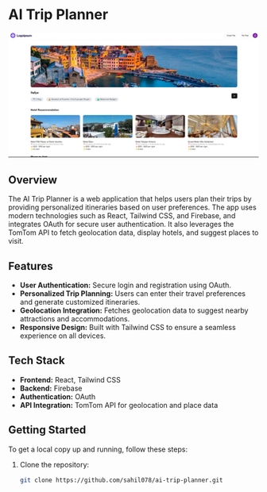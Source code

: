 # AI Trip Planner

![AI Trip Planner](/public/landing.png) <!-- Replace with the path to your app image -->

## Overview

The AI Trip Planner is a web application that helps users plan their trips by providing personalized itineraries based on user preferences. The app uses modern technologies such as React, Tailwind CSS, and Firebase, and integrates OAuth for secure user authentication. It also leverages the TomTom API to fetch geolocation data, display hotels, and suggest places to visit.

## Features

- **User Authentication:** Secure login and registration using OAuth.
- **Personalized Trip Planning:** Users can enter their travel preferences and generate customized itineraries.
- **Geolocation Integration:** Fetches geolocation data to suggest nearby attractions and accommodations.
- **Responsive Design:** Built with Tailwind CSS to ensure a seamless experience on all devices.

## Tech Stack

- **Frontend:** React, Tailwind CSS
- **Backend:** Firebase
- **Authentication:** OAuth
- **API Integration:** TomTom API for geolocation and place data

## Getting Started

To get a local copy up and running, follow these steps:

1. Clone the repository:
   ```bash
   git clone https://github.com/sahil078/ai-trip-planner.git
